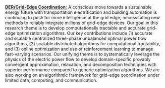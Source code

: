 [**DER/Grid-Edge Coordination:**](https://anamika-dubey.github.io/research_optimization_detail) A conscious move towards a sustainable energy future with transportation electrification and building automation is continuing to push for more intelligence at the grid edge, necessitating new methods to reliably integrate millions of grid-edge devices. Our goal in this research theme is to develop computationally tractable and accurate grid-edge optimization algorithms. Our key contributions include (1) accurate and scalable centralized three-phase unbalanced optimal power flow algorithms, (2) scalable distributed algorithms for computational tractability, and (3) online optimization and use of reinforcement learning to manage fast-varying scenarios. Our unifying theme is to systematically leverage the physics of the electric power flow to develop domain-specific provably convergent approximation, relaxation, and decomposition techniques with superior performance compared to generic optimization algorithms. We are also working on an algorithmic framework for grid-edge coordination under limited data, computing, and communication. 
